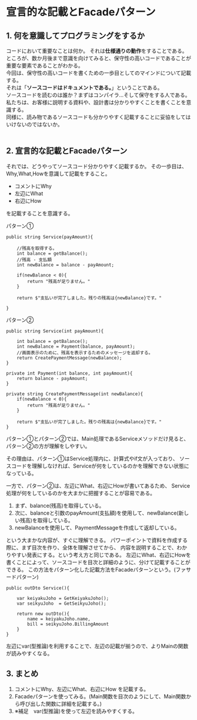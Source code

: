# 宣言的な記載とFacadeパターン

## 1. 何を意識してプログラミングをするか

コードにおいて重要なことは何か。
それは**仕様通りの動作**をすることである。  
ところが、数か月後まで意識を向けてみると、保守性の高いコードであることが重要な要素であることがわかる。  
今回は、保守性の高いコードを書くための一歩目としてのマインドについて記載する。  
それは「**ソースコードはドキュメントである。**」ということである。  
ソースコードを読むのは誰か？まずはコンパイラ...そして保守をする人である。  
私たちは、お客様に説明する資料や、設計書は分かりやすくことを書くことを意識する。  
同様に、読み物であるソースコードも分かりやすく記載することに妥協をしてはいけないのではないか。
<br>
<br>

## 2. 宣言的な記載とFacadeパターン

それでは、どうやってソースコード分かりやすく記載するか。
その一歩目は、Why,What,Howを意識して記載をすること。

- コメントにWhy
- 左辺にWhat
- 右辺にHow

を記載することを意識する。  

パターン①
```
public string Service(payAmount){

    //残高を取得する。
    int balance = getBalance();
    //残高 - 支払額
    int newBalance = balance - payAmount;
    
    if(newBalance < 0){
        return "残高が足りません。"
    }
    
    return $"支払いが完了しました。残りの残高は{newBalance}です。" 

}

```
パターン②
```
public string Service(int payAmount){

    int balance = getBalance();
    int newBalance = Payment(balance, payAmount);
    //画面表示のために、残高を表示するためのメッセージを返却する。
    return CreatePaymentMessage(newBalance);
}

private int Payment(int balance, int payAmount){
    return balance - payAmount; 
}

private string CreatePaymentMessage(int newBalance){
    if(newBalance < 0){
        return "残高が足りません。"
    }

    return $"支払いが完了しました。残りの残高は{newBalance}です。" 
}

```

パターン①とパターン②では、Main処理であるServiceメソッドだけ見ると、
パターン②の方が理解をしやすい。

その理由は、パターン①はService処理内に、計算式やif文が入っており、
ソースコードを理解しなければ、Serviceが何をしているのかを理解できない状態になっている。

一方で、パターン②は、左辺にWhat、右辺にHowが書いてあるため、
Service処理が何をしているのかを大まかに把握することが容易である。

1. まず、balance(残高)を取得している。
2. 次に、balanceと引数のpayAmount(支払額)を使用して、newBalance(新しい残高)を取得している。
3. newBalanceを使用して、PaymentMessageを作成して返却している。

という大まかな内容が、すぐに理解できる。
パワーポイントで資料を作成する際に、まず目次を作り、全体を理解させてから、
内容を説明することで、わかりやすい発表にする。という考え方と同じである。
左辺にWhat、右辺にHowを書くことによって、ソースコードを目次と詳細のように、分けて記載することができる。
この方法をパターン化した記載方法をFacadeパターンという。(ファサードパターン)

```
public outDto Service(){

    var keiyakuJoho = GetKeiyakuJoho();
    var seikyuJoho  = GetSeikyuJoho();
    
    return new outDto(){
        name = keiyakuJoho.name,
        bill = seikyuJoho.BillingAmount
    }
}

```

左辺にvar(型推論)を利用することで、左辺の記載が揃うので、よりMainの関数が読みやすくなる。

## 3. まとめ

1. コメントにWhy、左辺にWhat、右辺にHow を記載する。
2. Facadeパターンを使ってみる。(Main関数を目次のようにして、Main関数から呼び出した関数に詳細を記載する。)
3. ※補足　var(型推論)を使って左辺を読みやすくする。

